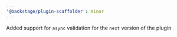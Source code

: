 ```yaml
---
'@backstage/plugin-scaffolder': minor
---
```


Added support for `async` validation for the `next` version of the plugin
